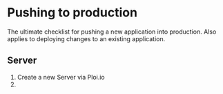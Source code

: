 # Pushing to production

The ultimate checklist for pushing a new application into production. Also applies to deploying changes to an existing application.

## Server

1. Create a new Server via Ploi.io
2. 
